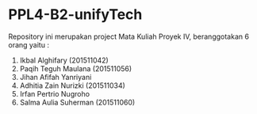 # PPL4-B2-unifyTech
Repository ini merupakan project Mata Kuliah Proyek IV, beranggotakan 6 orang yaitu :
1. Ikbal Alghifary (201511042)
2. Paqih Teguh Maulana (201511056)
3. Jihan Afifah Yanriyani
4. Adhitia Zain Nurizki (201511034)
5. Irfan Pertrio Nugroho
6. Salma Aulia Suherman (201511060)
